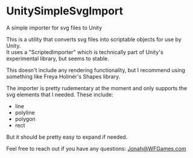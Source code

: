 # UnitySimpleSvgImport
A simple importer for svg files to Unity

This is a utility that converts svg files into scriptable objects for use by Unity.  
It uses a "ScriptedImporter" which is technically part of Unity's experimental library, but seems to stable.

This doesn't include any rendering functionality, but I recommend using something like Freya Holmér's Shapes library.

The importer is pretty rudementary at the moment and only supports the svg elements that I needed.  These include:

* line
* polyline
* polygon
* rect

But it should be pretty easy to expand if needed.

Feel free to reach out if you have any questions: Jonah@WFGames.com
